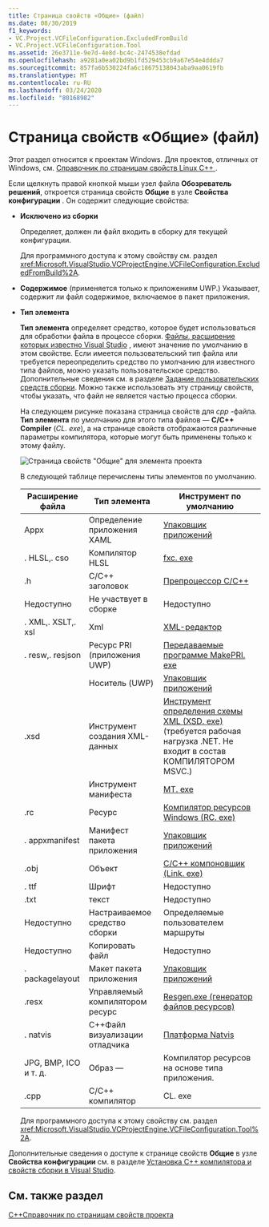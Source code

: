 ```yaml
---
title: Страница свойств «Общие» (файл)
ms.date: 08/30/2019
f1_keywords:
- VC.Project.VCFileConfiguration.ExcludedFromBuild
- VC.Project.VCFileConfiguration.Tool
ms.assetid: 26e3711e-9e7d-4e8d-bc4c-2474538efdad
ms.openlocfilehash: a9281a0ea02bd9b1fd529453cb9a67e54e4ddda7
ms.sourcegitcommit: 857fa6b530224fa6c18675138043aba9aa0619fb
ms.translationtype: MT
ms.contentlocale: ru-RU
ms.lasthandoff: 03/24/2020
ms.locfileid: "80168982"
---
```

# <a name="general-property-page-file"></a>Страница свойств «Общие» (файл)

Этот раздел относится к проектам Windows. Для проектов, отличных от Windows, см. [Справочник по страницам свойств Linux C++ ](../../linux/prop-pages-linux.md).

Если щелкнуть правой кнопкой мыши узел файла **Обозреватель решений**, откроется страница свойств **Общие** в узле **Свойства конфигурации** . Он содержит следующие свойства:

- **Исключено из сборки**

   Определяет, должен ли файл входить в сборку для текущей конфигурации.

   Для программного доступа к этому свойству см. раздел <xref:Microsoft.VisualStudio.VCProjectEngine.VCFileConfiguration.ExcludedFromBuild%2A>.

- **Содержимое** (применяется только к приложениям UWP.) Указывает, содержит ли файл содержимое, включаемое в пакет приложения.

- **Тип элемента**

   **Тип элемента** определяет средство, которое будет использоваться для обработки файла в процессе сборки. [Файлы, расширение которых известно Visual Studio](/visualstudio/extensibility/visual-cpp-project-extensibility?view=vs-2019#project-items) , имеют значение по умолчанию в этом свойстве. Если имеется пользовательский тип файла или требуется переопределить средство по умолчанию для известного типа файлов, можно указать пользовательское средство. Дополнительные сведения см. в разделе [Задание пользовательских средств сборки](../specifying-custom-build-tools.md). Можно также использовать эту страницу свойств, чтобы указать, что файл не является частью процесса сборки.

   На следующем рисунке показана страница свойств для *cpp* -файла. **Тип элемента** по умолчанию для этого типа файлов — **C/C++ Compiler** (*CL. exe*), а на странице свойств отображаются различные параметры компилятора, которые могут быть применены только к этому файлу.

   ![Страница свойств "Общие" для элемента проекта](media/file-general-item-type.png "Выбор типа элемента")

    В следующей таблице перечислены типы элементов по умолчанию.

    |Расширение файла|Тип элемента|Инструмент по умолчанию|
    |-|-|-|
    |Appx|Определение приложения XAML|[Упаковщик приложений](/windows/win32/appxpkg/make-appx-package--makeappx-exe-)|
    |. HLSL,. cso|Компилятор HLSL|[fxc. exe](/windows/win32/direct3dtools/fxc)|
    |.h|C/C++ заголовок|[Препроцессор C/C++](../../preprocessor/c-cpp-preprocessor-reference.md)|
    |Недоступно|Не участвует в сборке|Недоступно|
    |. XML,. XSLT,. xsl|Xml|[XML-редактор](/visualstudio/xml-tools/xml-editor)|
    |. resw,. resjson|Ресурс PRI (приложения UWP)|[Передаваемые программе MakePRI. exe](/windows/uwp/app-resources/compile-resources-manually-with-makepri)|
    ||Носитель (UWP)|[Упаковщик приложений](/windows/win32/appxpkg/make-appx-package--makeappx-exe-)|
    |.xsd|Инструмент создания XML-данных|[Инструмент определения схемы XML (XSD. exe)](/dotnet/standard/serialization/xml-schema-definition-tool-xsd-exe) (требуется рабочая нагрузка .NET. Не входит в состав КОМПИЛЯТОРОМ MSVC.)|
    ||Инструмент манифеста|[MT. exe](/windows/win32/sbscs/mt-exe)|
    |.rc|Ресурс|[Компилятор ресурсов Windows (RC. exe)](/windows/win32/menurc/resource-compiler)|
    |. appxmanifest|Манифест пакета приложения|[Упаковщик приложений](/windows/win32/appxpkg/make-appx-package--makeappx-exe-)|
    |.obj|Объект|[C/C++ компоновщик (Link. exe)](cl-invokes-the-linker.md)|
    |. ttf|Шрифт|Недоступно|
    |.txt|текст|Недоступно|
    |Недоступно|Настраиваемое средство сборки|Определяемые пользователем маршруты|
    |Недоступно|Копировать файл|Недоступно|
    |. packagelayout|Макет пакета приложения|[Упаковщик приложений](/windows/win32/appxpkg/make-appx-package--makeappx-exe-)|
    |.resx|Управляемый компилятором ресурс|[Resgen.exe (генератор файлов ресурсов)](/dotnet/framework/tools/resgen-exe-resource-file-generator)|
    |. natvis|C++Файл визуализации отладчика|[Платформа Natvis](/visualstudio/debugger/create-custom-views-of-native-objects)|
    |JPG, BMP, ICO и т. д.|Образ —|Компилятор ресурсов на основе типа приложения.|
    |.cpp|C/C++ компилятор|CL. exe|

   Для программного доступа к этому свойству см. раздел <xref:Microsoft.VisualStudio.VCProjectEngine.VCFileConfiguration.Tool%2A>.

Дополнительные сведения о доступе к странице свойств **Общие** в узле **Свойства конфигурации** см. в разделе [Установка C++ компилятора и свойств сборки в Visual Studio](../working-with-project-properties.md).

## <a name="see-also"></a>См. также раздел

[C++Справочник по страницам свойств проекта](property-pages-visual-cpp.md)
